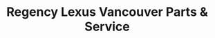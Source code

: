 ---
title: "Regency Lexus Vancouver Parts & Service"
url: /vancouver/regency-lexus-vancouver-parts-and-service/
shop: car
---
